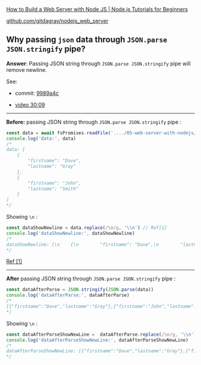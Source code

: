 [How to Build a Web Server with Node JS | Node.js Tutorials for Beginners](https://www.youtube.com/watch?v=3ZAKY-CDKog&list=PL0Zuz27SZ-6PFkIxaJ6Xx_X46avTM1aYw&index=5)

[github.com/gitdagray/nodejs_web_server](https://github.com/gitdagray/nodejs_web_server)



## Why passing  `json` data through `JSON.parse JSON.stringify` pipe?

**Answer**:  Passing JSON string through `JSON.parse JSON.stringify` pipe will remove newline.

See:

- commit: [9989a4c](https://github.com/ApolloTang/tutorial--dave-gray-youtube-nodejs/commit/9989a4ca0aaab76338ceed523f96a9bea6f02d3b#diff-50692ff735a711e925db35dd812406afeab353332822fd2aa5ec39cb5d8c2836R21)

- [video 30:09](https://youtu.be/3ZAKY-CDKog?list=PL0Zuz27SZ-6PFkIxaJ6Xx_X46avTM1aYw&t=1809)

---

**Before:** passing JSON string through `JSON.parse JSON.stringify` pipe :

```js
const data = await fsPromises.readFile('..../05-web-server-with-nodejs/wf/data/data.json', 'utf8')
console.log('data:', data)
/*
data: [
    {
        "firstname": "Dave",
        "lastname": "Gray"
    },
    {
        "firstname": "John",
        "lastname": "Smith"
    }
]
*/
```

Showing `\n` :

```js
const dataShowNewline = data.replace(/\n/g, '\\n') // Ref[1]
console.log('dataShowNewline:', dataShowNewline)
/*
dataShowNewline: [\n    {\n        "firstname": "Dave",\n        "lastname": "Gray"\n    },\n    {\n        "firstname": "John",\n        "lastname": "Smith"\n    }\n]
*/
```

[Ref [1]](https://stackoverflow.com/questions/9849754/how-can-i-replace-newlines-line-breaks-with-spaces-in-javascript)

---

**After** passing JSON string through `JSON.parse JSON.stringify` pipe :

```js
const dataAfterParse = JSON.stringify(JSON.parse(data))
console.log('dataAfterParse:', dataAfterParse)
/*
[{"firstname":"Dave","lastname":"Gray"},{"firstname":"John","lastname":"Smith"}]
*/
```

Showing `\n` :

```js
const dataAfterParseShowNewLine =  dataAfterParse.replace(/\n/g, '\\n')
console.log('dataAfterParseShowNewLine:', dataAfterParseShowNewLine)
/*
dataAfterParseShowNewLine: [{"firstname":"Dave","lastname":"Gray"},{"firstname":"John","lastname":"Smith"}]
*/
```
